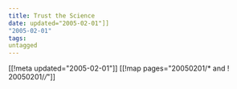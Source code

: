 ```yaml
---
title: Trust the Science
date: updated="2005-02-01"]]
"2005-02-01"
tags:
untagged
---
```

[[!meta updated="2005-02-01"]]
[[!map pages="20050201/* and ! 20050201/*/*"]]
